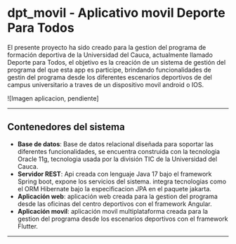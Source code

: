 # dpt_movil - Aplicativo movil Deporte Para Todos

El presente proyecto ha sido creado para la gestion del programa de formación deportiva de la Universidad del Cauca, actualmente llamado Deporte para Todos, el objetivo es la creación de un sistema de gestión del programa del que esta app es participe, brindando funcionalidades de gestin del programa desde los diferentes escenarios deportivos de del campus universitario a traves de un dispositivo movil android o IOS.

![Imagen aplicacion, pendiente]

---

## Contenedores del sistema

- **Base de datos**: Base de datos relacional diseñada para soportar las diferentes funcionalidades, se encuentra construida con la tecnologia Oracle 11g, tecnologia usada por la división TIC de la Universidad del Cauca.
- **Servidor REST**: Api creada con lenguaje Java 17 bajo el framework Spring boot, expone los servicios del sistema. integra tecnologias como el ORM Hibernate bajo la especificacion JPA en el paquete jakarta.
- **Aplicación web**: aplicación web creada para la gestion del programa desde las oficinas del centro deportivos con el framework Angular.
- **Aplicación movil**: aplicación movil multiplataforma creada para la gestion del programa desde los escenarios deportivos con el framework Flutter.

---
